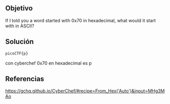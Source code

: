 ## Objetivo 
If I told you a word started with 0x70 in hexadecimal, what would it start with in ASCII?

## Solución
```bash
picoCTF{p}
```

con cyberchef 0x70 en hexadecimal es p

## Referencias
https://gchq.github.io/CyberChef/#recipe=From_Hex('Auto')&input=MHg3MAo